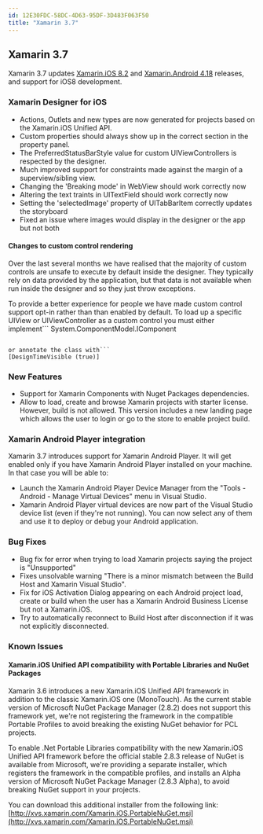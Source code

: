 ```yaml
---
id: 12E30FDC-58DC-4D63-95DF-3D483F063F50
title: "Xamarin 3.7"
---
```


##  <a name="0" id="0">Xamarin 3.7</a>


Xamarin 3.7 updates [Xamarin.iOS 8.2](/releases/ios/xamarin.ios_8/xamarin.ios_8.2/#6) and [Xamarin.Android 4.18](/releases/android/xamarin.android_4/xamarin.android_4.18/) releases,
    and support for iOS8 development.

### Xamarin Designer for iOS

-  Actions, Outlets and new types are now generated for projects based on the Xamarin.iOS Unified API. 
-  Custom properties should always show up in the correct section in the property panel. 
-  The PreferredStatusBarStyle value for custom UIViewControllers is respected by the designer. 
-  Much improved support for constraints made against the margin of a superview/sibling view. 
-  Changing the 'Breaking mode' in WebView should work correctly now 
-  Altering the text traints in UITextField should work correctly now 
-  Setting the 'selectedImage' property of UITabBarItem correctly updates the storyboard 
-  Fixed an issue where images would display in the designer or the app but not both 


#### Changes to custom control rendering

Over the last several months we have realised that the majority of custom controls are
  unsafe to execute by default inside the designer. They typically rely on data provided by
  the application, but that data is not available when run inside the designer and so they just throw exceptions.

To provide a better experience for people we have made custom control support opt-in rather than
  than enabled by default. To load up a specific UIView or UIViewController as a custom control you
  must either implement```
System.ComponentModel.IComponent
```

or annotate the class with```
[DesignTimeVisible (true)]
```



### New Features

-  Support for Xamarin Components with Nuget Packages dependencies.
-  Allow to load, create and browse Xamarin projects with starter license. However, build is not allowed. This version includes a new landing page which allows the user to login or go to the store to enable project build.


### Xamarin Android Player integration

Xamarin 3.7 introduces support for Xamarin Android Player. It will get enabled only if you have Xamarin Android Player installed on your machine. In that case you will be able to:

-  Launch the Xamarin Android Player Device Manager from the "Tools - Android - Manage Virtual Devices" menu in Visual Studio.
-  Xamarin Android Player virtual devices are now part of the Visual Studio device list (even if they're not running). You can now select any of them and use it to deploy or debug your Android application.


### Bug Fixes

-  Bug fix for error when trying to load Xamarin projects saying the project is "Unsupported"
-  Fixes unsolvable warning "There is a minor mismatch between the Build Host and Xamarin Visual Studio".
-  Fix for iOS Activation Dialog appearing on each Android project load, create or build when the user has a Xamarin Android Business License but not a Xamarin.iOS.
-  Try to automatically reconnect to Build Host after disconnection if it was not explicitly disconnected.


### Known Issues

#### Xamarin.iOS Unified API compatibility with Portable Libraries and NuGet Packages

Xamarin 3.6 introduces a new Xamarin.iOS Unified API framework in addition to the classic Xamarin.iOS one (MonoTouch). As the current stable version of Microsoft NuGet Package Manager (2.8.2) does not support this framework yet, we're not registering the framework in the compatible Portable Profiles to avoid breaking the existing NuGet behavior for PCL projects.

To enable .Net Portable Libraries compatibility with the new Xamarin.iOS Unified API framework before the official stable 2.8.3 release of NuGet is available from Microsoft, we're providing a separate installer, which registers the framework in the compatible profiles, and installs an Alpha version of Microsoft NuGet Package Manager (2.8.3 Alpha), to avoid breaking NuGet support in your projects.

You can download this additional installer from the following link: [http://xvs.xamarin.com/Xamarin.iOS.PortableNuGet.msi](http://xvs.xamarin.com/Xamarin.iOS.PortableNuGet.msi)
